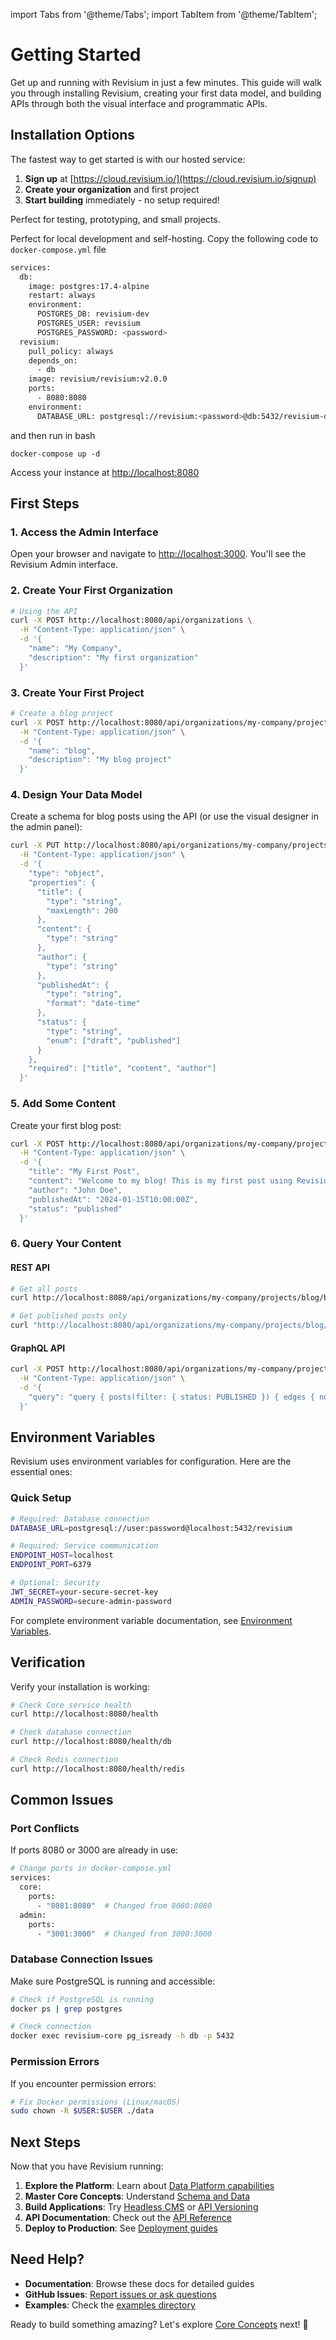 import Tabs from '@theme/Tabs';
import TabItem from '@theme/TabItem';

# Getting Started

Get up and running with Revisium in just a few minutes. This guide will walk you through installing Revisium, creating your first data model, and building APIs through both the visual interface and programmatic APIs.

## Installation Options

<Tabs defaultValue="cloud">
<TabItem value="cloud" label="Cloud (Sandbox)" default>

The fastest way to get started is with our hosted service:

1. **Sign up** at [https://cloud.revisium.io/](https://cloud.revisium.io/signup)
2. **Create your organization** and first project
3. **Start building** immediately - no setup required!

Perfect for testing, prototyping, and small projects.

</TabItem>
<TabItem value="docker-compose" label="Self-hosted (Docker)">

Perfect for local development and self-hosting. Copy the following code to `docker-compose.yml` file

```bash
services:
  db:
    image: postgres:17.4-alpine
    restart: always
    environment:
      POSTGRES_DB: revisium-dev
      POSTGRES_USER: revisium
      POSTGRES_PASSWORD: <password>
  revisium:
    pull_policy: always
    depends_on:
      - db
    image: revisium/revisium:v2.0.0
    ports:
      - 8080:8080
    environment:
      DATABASE_URL: postgresql://revisium:<password>@db:5432/revisium-dev?schema=public
```

and then run in bash

```shell
docker-compose up -d
```

Access your instance at [http://localhost:8080](http://localhost:8080)

</TabItem>
</Tabs>

## First Steps

### 1. Access the Admin Interface

Open your browser and navigate to [http://localhost:3000](http://localhost:3000). You'll see the Revisium Admin interface.

### 2. Create Your First Organization

```bash
# Using the API
curl -X POST http://localhost:8080/api/organizations \
  -H "Content-Type: application/json" \
  -d '{
    "name": "My Company",
    "description": "My first organization"
  }'
```

### 3. Create Your First Project

```bash
# Create a blog project
curl -X POST http://localhost:8080/api/organizations/my-company/projects \
  -H "Content-Type: application/json" \
  -d '{
    "name": "blog",
    "description": "My blog project"
  }'
```

### 4. Design Your Data Model

Create a schema for blog posts using the API (or use the visual designer in the admin panel):

```bash
curl -X PUT http://localhost:8080/api/organizations/my-company/projects/blog/branches/main/revisions/head/schemas/Post \
  -H "Content-Type: application/json" \
  -d '{
    "type": "object",
    "properties": {
      "title": {
        "type": "string",
        "maxLength": 200
      },
      "content": {
        "type": "string"
      },
      "author": {
        "type": "string"
      },
      "publishedAt": {
        "type": "string",
        "format": "date-time"
      },
      "status": {
        "type": "string",
        "enum": ["draft", "published"]
      }
    },
    "required": ["title", "content", "author"]
  }'
```

### 5. Add Some Content

Create your first blog post:

```bash
curl -X POST http://localhost:8080/api/organizations/my-company/projects/blog/branches/main/revisions/head/tables/Post/rows \
  -H "Content-Type: application/json" \
  -d '{
    "title": "My First Post",
    "content": "Welcome to my blog! This is my first post using Revisium.",
    "author": "John Doe",
    "publishedAt": "2024-01-15T10:00:00Z",
    "status": "published"
  }'
```

### 6. Query Your Content

#### REST API

```bash
# Get all posts
curl http://localhost:8080/api/organizations/my-company/projects/blog/branches/main/revisions/head/tables/Post/rows

# Get published posts only
curl "http://localhost:8080/api/organizations/my-company/projects/blog/branches/main/revisions/head/tables/Post/rows?filter[status]=published"
```

#### GraphQL API

```bash
curl -X POST http://localhost:8080/api/organizations/my-company/projects/blog/branches/main/revisions/head/graphql \
  -H "Content-Type: application/json" \
  -d '{
    "query": "query { posts(filter: { status: PUBLISHED }) { edges { node { title content author publishedAt } } } }"
  }'
```

## Environment Variables

Revisium uses environment variables for configuration. Here are the essential ones:

### Quick Setup

```bash
# Required: Database connection
DATABASE_URL=postgresql://user:password@localhost:5432/revisium

# Required: Service communication
ENDPOINT_HOST=localhost
ENDPOINT_PORT=6379

# Optional: Security
JWT_SECRET=your-secure-secret-key
ADMIN_PASSWORD=secure-admin-password
```

For complete environment variable documentation, see [Environment Variables](./deployment/environment-variables).

## Verification

Verify your installation is working:

```bash
# Check Core service health
curl http://localhost:8080/health

# Check database connection
curl http://localhost:8080/health/db

# Check Redis connection
curl http://localhost:8080/health/redis
```

## Common Issues

### Port Conflicts

If ports 8080 or 3000 are already in use:

```bash
# Change ports in docker-compose.yml
services:
  core:
    ports:
      - "8081:8080"  # Changed from 8080:8080
  admin:
    ports:
      - "3001:3000"  # Changed from 3000:3000
```

### Database Connection Issues

Make sure PostgreSQL is running and accessible:

```bash
# Check if PostgreSQL is running
docker ps | grep postgres

# Check connection
docker exec revisium-core pg_isready -h db -p 5432
```

### Permission Errors

If you encounter permission errors:

```bash
# Fix Docker permissions (Linux/macOS)
sudo chown -R $USER:$USER ./data
```

## Next Steps

Now that you have Revisium running:

1. **Explore the Platform**: Learn about [Data Platform capabilities](./use-cases/data-platform)
2. **Master Core Concepts**: Understand [Schema and Data](./concepts/schema-and-data)
3. **Build Applications**: Try [Headless CMS](./use-cases/headless-cms) or [API Versioning](./use-cases/api-versioning)
4. **API Documentation**: Check out the [API Reference](./api/overview)
5. **Deploy to Production**: See [Deployment guides](./deployment/docker)

## Need Help?

- **Documentation**: Browse these docs for detailed guides
- **GitHub Issues**: [Report issues or ask questions](https://github.com/revisium/revisium/issues)
- **Examples**: Check the [examples directory](https://github.com/revisium/revisium/tree/main/examples)

Ready to build something amazing? Let's explore [Core Concepts](./concepts/schema-and-data) next! 🚀
